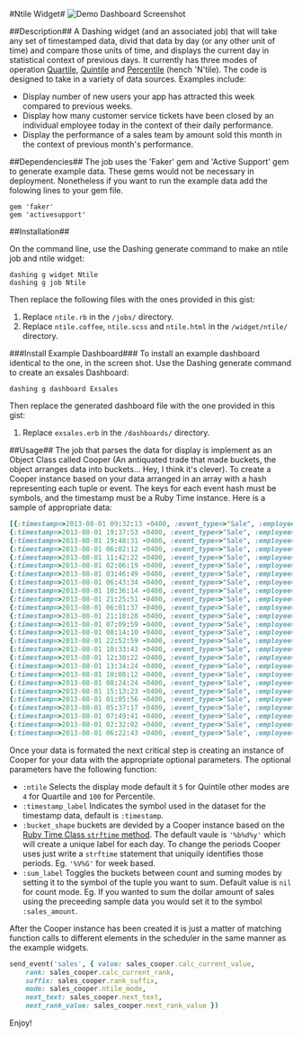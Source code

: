 #Ntile Widget#
![Demo Dashboard Screenshot](http://i.imgur.com/Dd0dCjI.png)

##Description##
A Dashing widget (and an associated job) that will take any set of timestamped data, divid that data by day (or any other unit of time) and compare those units of time, and displays the current day in statistical context of previous days. It currently has three modes of operation [Quartile](http://en.wikipedia.org/wiki/Quartile), [Quintile](http://en.wiktionary.org/wiki/quintile) and [Percentile](http://en.wiktionary.org/wiki/percentile) (hench 'N'tile). The code is designed to take in a variety of data sources. Examples include:
+ Display number of new users your app has attracted this week compared to previous weeks.
+ Display how many customer service tickets have been closed by an individual employee today in the context of their daily performance.
+ Display the performance of a sales team by amount sold this month in the context of previous month's performance. 

##Dependencies##
The job uses the 'Faker' gem and 'Active Support' gem to generate example data. These gems would not be necessary in deployment. Nonetheless if you want to run the example data add the folowing lines to your gem file.
```
gem 'faker'
gem 'activesupport'
```

##Installation##

On the command line, use the Dashing generate command to make an ntile job and ntile widget:
```
dashing g widget Ntile
dashing g job Ntile
```
Then replace the following files with the ones provided in this gist:
1. Replace `ntile.rb` in the `/jobs/` directory.
2. Replace `ntile.coffee`, `ntile.scss` and `ntile.html` in the `/widget/ntile/` directory. 

###Install Example Dashboard###
To install an example dashboard identical to the one, in the screen shot. Use the Dashing generate command to create an exsales Dashboard:
```
dashing g dashboard Exsales
```
Then replace the generated dashboard file with the one provided in this gist:
1. Replace `exsales.erb` in the `/dashboards/` directory. 

##Usage##
The job that parses the data for display is implement as an Object Class called Cooper (An antiquated trade that made buckets, the object arranges data into buckets... Hey, I think it's clever). To create a Cooper instance based on your data arranged in an array with a hash representing each tuple or event. The keys for each event hash must be symbols, and the timestamp must be a Ruby Time instance. Here is a sample of appropriate data:
```ruby
[{:timestamp=>2013-08-01 09:32:13 -0400, :event_type=>"Sale", :employee=>"Daniel B.", :sale_amount=>1172},
{:timestamp=>2013-08-01 19:37:53 -0400, :event_type=>"Sale", :employee=>"Ariane C.", :sale_amount=>271},
{:timestamp=>2013-08-01 19:48:31 -0400, :event_type=>"Sale", :employee=>"David U.", :sale_amount=>107},
{:timestamp=>2013-08-01 06:02:12 -0400, :event_type=>"Sale", :employee=>"Verner D.", :sale_amount=>1494},
{:timestamp=>2013-08-01 11:42:22 -0400, :event_type=>"Sale", :employee=>"Emilie H.", :sale_amount=>233},
{:timestamp=>2013-08-01 02:06:19 -0400, :event_type=>"Sale", :employee=>"David U.", :sale_amount=>1316},
{:timestamp=>2013-08-01 03:46:49 -0400, :event_type=>"Sale", :employee=>"Verner D.", :sale_amount=>1256},
{:timestamp=>2013-08-01 06:43:34 -0400, :event_type=>"Sale", :employee=>"Serena N.", :sale_amount=>558},
{:timestamp=>2013-08-01 10:36:14 -0400, :event_type=>"Sale", :employee=>"Ariane C.", :sale_amount=>1322},
{:timestamp=>2013-08-01 21:25:51 -0400, :event_type=>"Sale", :employee=>"Brandy M.", :sale_amount=>72},
{:timestamp=>2013-08-01 06:01:37 -0400, :event_type=>"Sale", :employee=>"Aiden J.", :sale_amount=>475},
{:timestamp=>2013-08-01 21:18:28 -0400, :event_type=>"Sale", :employee=>"Daniel B.", :sale_amount=>38},
{:timestamp=>2013-08-01 07:09:59 -0400, :event_type=>"Sale", :employee=>"Daniel B.", :sale_amount=>1156},
{:timestamp=>2013-08-01 08:14:10 -0400, :event_type=>"Sale", :employee=>"Daniel B.", :sale_amount=>223},
{:timestamp=>2013-08-01 22:52:59 -0400, :event_type=>"Sale", :employee=>"Verner D.", :sale_amount=>1201},
{:timestamp=>2013-08-01 10:33:43 -0400, :event_type=>"Sale", :employee=>"Ariane C.", :sale_amount=>521},
{:timestamp=>2013-08-01 12:38:22 -0400, :event_type=>"Sale", :employee=>"Daniel B.", :sale_amount=>1103},
{:timestamp=>2013-08-01 13:34:24 -0400, :event_type=>"Sale", :employee=>"Emilie H.", :sale_amount=>576},
{:timestamp=>2013-08-01 10:08:12 -0400, :event_type=>"Sale", :employee=>"Emilie H.", :sale_amount=>796},
{:timestamp=>2013-08-01 08:24:24 -0400, :event_type=>"Sale", :employee=>"Verner D.", :sale_amount=>1135},
{:timestamp=>2013-08-01 15:13:23 -0400, :event_type=>"Sale", :employee=>"Aiden J.", :sale_amount=>1348},
{:timestamp=>2013-08-01 01:05:56 -0400, :event_type=>"Sale", :employee=>"Ariane C.", :sale_amount=>573},
{:timestamp=>2013-08-01 05:37:17 -0400, :event_type=>"Sale", :employee=>"Ariane C.", :sale_amount=>217},
{:timestamp=>2013-08-01 07:49:41 -0400, :event_type=>"Sale", :employee=>"David U.", :sale_amount=>508},
{:timestamp=>2013-08-01 02:32:02 -0400, :event_type=>"Sale", :employee=>"Daniel B.", :sale_amount=>692},
{:timestamp=>2013-08-01 06:22:43 -0400, :event_type=>"Sale", :employee=>"Verner D.", :sale_amount=>548},]
```
Once your data is formated the next critical step is creating an instance of Cooper for your data with the appropriate optional parameters. The optional parameters have the following function:
+ `:ntile` Selects the display mode default it `5` for Quintile other modes are `4` for Quartile and `100` for Percentile.
+ `:timestamp_label` Indicates the symbol used in the dataset for the timestamp data, default is `:timestamp`.
+ `:bucket_shape` buckets are devided by a Cooper instance based on the [Ruby Time Class `strftime` method](http://www.ruby-doc.org/core-2.0.0/Time.html#method-i-strftime). The default vaule is `'%b%d%y'` which will create a unique label for each day. To change the periods Cooper uses just write a `strftime` statement that uniquily identifies those periods. Eg. `'%V%G'` for week based. 
+ `:sum_label` Toggles the buckets between count and suming modes by setting it to the symbol of the tuple you want to sum. Default value is `nil` for count mode. Eg. If you wanted to sum the dollar amount of sales using the preceeding sample data you would set it to the symbol `:sales_amount`.

After the Cooper instance has been created it is just a matter of matching function calls to different elements in the scheduler in the same manner as the example widgets.
```ruby
send_event('sales', { value: sales_cooper.calc_current_value, 
    rank: sales_cooper.calc_current_rank,
    suffix: sales_cooper.rank_suffix,
    mode: sales_cooper.ntile_mode,
    next_text: sales_cooper.next_text,
    next_rank_value: sales_cooper.next_rank_value })
```
Enjoy!